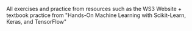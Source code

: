 All exercises and practice from resources such as the WS3 Website + textbook practice from "Hands-On Machine Learning with Scikit-Learn, Keras, and TensorFlow"
